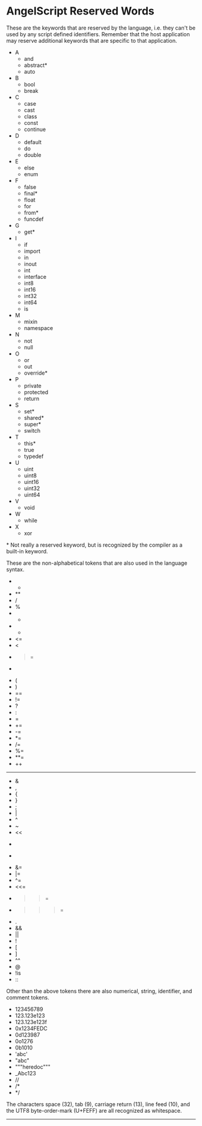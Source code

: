 # AngelScript Reserved Words

These are the keywords that are reserved by the language, i.e. they can't be used by any script defined identifiers. Remember that the host application may reserve additional keywords that
are specific to that application.



- A
  - and
  - abstract*
  - auto
- B
  - bool
  - break
- C
  - case
  - cast
  - class
  - const
  - continue
- D
  - default
  - do
  - double
- E
  - else
  - enum
- F
  - false
  - final*
  - float
  - for
  - from*
  - funcdef
- G
  - get*
- I
  - if
  - import
  - in
  - inout
  - int
  - interface
  - int8
  - int16
  - int32
  - int64
  - is
- M
  - mixin
  - namespace
- N 
  - not
  - null
- O
  - or
  - out
  - override*
- P
  - private
  - protected
  - return
- S
  - set*
  - shared*
  - super*
  - switch
- T
  - this*
  - true
  - typedef
- U
  - uint
  - uint8
  - uint16
  - uint32
  - uint64
- V
  - void
- W
  - while
- X
  - xor

\* Not really a reserved keyword, but is recognized by the compiler as a built-in keyword.

These are the non-alphabetical tokens that are also used in the language syntax.

  - *
  - **
  - /
  - %
  - +
  - -
  - <=
  - <
  - >=
  - >
  - (
  - )
  - ==
  - !=
  - ?
  - :
  - =
  - +=
  - -=
  - *=
  - /=
  - %=
  - **=
  - ++
  - --
  - &
  - ,
  - {
  - }
  - ;
  - |
  - ^
  - ~
  - <<
  - >>
  - >>>
  - &=
  - |=
  - ^=
  - <<=
  - >>=
  - >>>=
  - .
  - &&
  - ||
  - !
  - [
  - ]
  - ^^
  - @ 
  - !is
  - :: 

Other than the above tokens there are also numerical, string, identifier, and comment tokens.

- 123456789
- 123.123e123
- 123.123e123f
- 0x1234FEDC
- 0d123987
- 0o1276
- 0b1010
- 'abc'
- "abc"
- """heredoc"""
- _Abc123
- //
- /*
- */ 

The characters space (32), tab (9), carriage return (13), line feed (10), and the UTF8 byte-order-mark (U+FEFF) are all recognized as whitespace.

---
